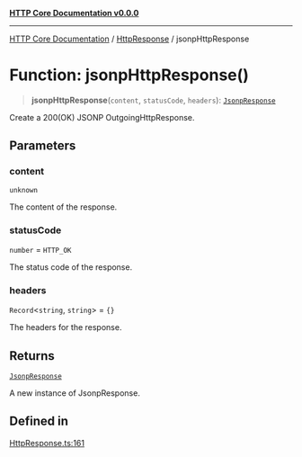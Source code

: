 [**HTTP Core Documentation v0.0.0**](../../README.md)

***

[HTTP Core Documentation](../../modules.md) / [HttpResponse](../README.md) / jsonpHttpResponse

# Function: jsonpHttpResponse()

> **jsonpHttpResponse**(`content`, `statusCode`, `headers`): [`JsonpResponse`](../../JsonpResponse/classes/JsonpResponse.md)

Create a 200(OK) JSONP OutgoingHttpResponse.

## Parameters

### content

`unknown`

The content of the response.

### statusCode

`number` = `HTTP_OK`

The status code of the response.

### headers

`Record`\<`string`, `string`\> = `{}`

The headers for the response.

## Returns

[`JsonpResponse`](../../JsonpResponse/classes/JsonpResponse.md)

A new instance of JsonpResponse.

## Defined in

[HttpResponse.ts:161](https://github.com/stonemjs/http-core/blob/24dd4b3f1e59fc19fb65fa5316121fe4b68e4f41/src/HttpResponse.ts#L161)
